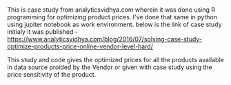 # 
This is case study from analyticsvidhya.com wherein it was done using R programming for optimizing product prices. I've done that same in python using jupiter notebook as work environment. below is the link of case study initialy it was published -  
https://www.analyticsvidhya.com/blog/2016/07/solving-case-study-optimize-products-price-online-vendor-level-hard/

This study and code gives the optimized prices for all the products available in data source proided by the Vendor or given with case study using the price sensitivity of the product.
